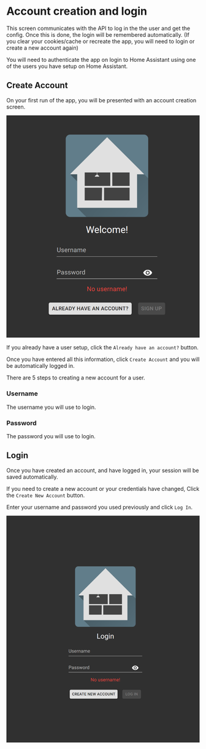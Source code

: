 # Account creation and login

This screen communicates with the API to log in the the user and get the
config. Once this is done, the login will be remembered automatically.
(If you clear your cookies/cache or recreate the app,
you will need to login or create a new account again)

You will need to authenticate the app on login to Home Assistant using one of
the users you have setup on Home Assistant.

## Create Account

On your first run of the app, you will be presented with an account creation screen.

![Account Creation Screen Screenshot][screen-account-creation]

If you already have a user setup, click the `Already have an account?` button.

Once you have entered all this information, click `Create Account` and you
will be automatically logged in.

There are 5 steps to creating a new account for a user.

### Username

The username you will use to login.

### Password

The password you will use to login.

## Login

Once you have created an account, and have logged in, your session will
be saved automatically.

If you need to create a new account or your credentials have changed,
Click the `Create New Account` button.

Enter your username and password you used previously and click `Log In`.

![Account Login Screen Screenshot][screen-account-login]

[screen-account-creation]: https://raw.githubusercontent.com/timmo001/home-panel/master/documentation/resources/screen-account-creation.png
[screen-account-login]: https://raw.githubusercontent.com/timmo001/home-panel/master/documentation/resources/screen-account-login.png
